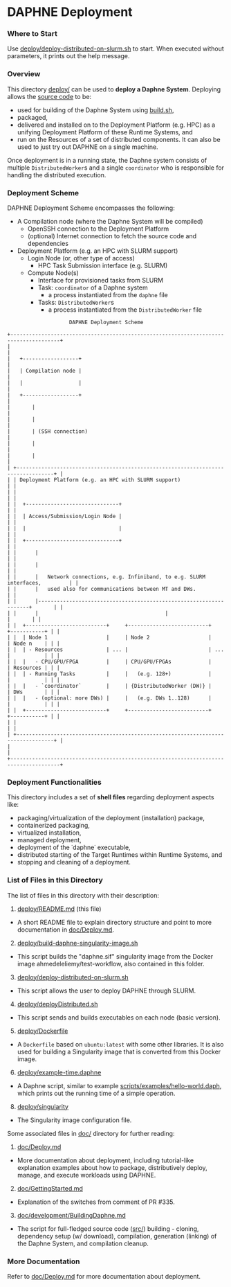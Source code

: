 <!--
Copyright 2022 The DAPHNE Consortium

Licensed under the Apache License, Version 2.0 (the "License");
you may not use this file except in compliance with the License.
You may obtain a copy of the License at

http://www.apache.org/licenses/LICENSE-2.0

Unless required by applicable law or agreed to in writing, software
distributed under the License is distributed on an "AS IS" BASIS,
WITHOUT WARRANTIES OR CONDITIONS OF ANY KIND, either express or implied.
See the License for the specific language governing permissions and
limitations under the License.
-->

# DAPHNE Deployment

### Where to Start

Use [deploy/deploy-distributed-on-slurm.sh](./deploy-distributed-on-slurm.sh) to start. When executed without parameters, it prints out the help message.

### Overview

This directory [deploy/](../deploy/) can be used to **deploy a Daphne System**.
Deploying allows the [source code](../src/) to be:
- used for building of the Daphne System using [build.sh](../build.sh),
- packaged,
- delivered and installed on to the Deployment Platform (e.g. HPC) as a unifying Deployment Platform of these Runtime Systems, and 
- run on the Resources of a set of distributed components.
It can also be used to just try out DAPHNE on a single machine.

Once deployment is in a running state, the Daphne system consists of multiple `DistributedWorker`s and a single `coordinator` who is responsible for handling the distributed execution.

### Deployment Scheme

DAPHNE Deployment Scheme encompasses the following:

- A Compilation node (where the Daphne System will be compiled)
  - OpenSSH connection to the Deployment Platform
  - (optional) Internet connection to fetch the source code and dependencies
- Deployment Platform (e.g. an HPC with SLURM support)
  - Login Node (or, other type of access)
    - HPC Task Submission interface (e.g. SLURM)
  - Compute Node(s)
    - Interface for provisioned tasks from SLURM
    - Task: `coordinator` of a Daphne system
      - a process instantiated from the `daphne` file 
    - Tasks: `DistributedWorker`s
      - a process instantiated from the `DistributedWorker` file

```
                    DAPHNE Deployment Scheme

+--------------------------------------------------------------------------------------+
|                                                                                      |
|   +------------------+                                                               |
|   | Compilation node |                                                               |
|   |                  |                                                               |
|   +------------------+                                                               |
|       |                                                                              |
|       |                                                                              |
|       | (SSH connection)                                                             |
|       |                                                                              |
|       |                                                                              |
| +----------------------------------------------------------------------------------+ |
| | Deployment Platform (e.g. an HPC with SLURM support)                             | |
| |                                                                                  | |
| |  +------------------------------+                                                | |
| |  | Access/Submission/Login Node |                                                | |
| |  |                              |                                                | |
| |  +------------------------------+                                                | |
| |      |                                                                           | |
| |      |                                                                           | |
| |      |   Network connections, e.g. Infiniband, to e.g. SLURM interfaces,         | |
| |      |   used also for communications between MT and DWs.                        | |
| |      |-------------------------------------------------------------------+       | |
| |      |                                         |                         |       | |
| |  +--------------------------+     +--------------------------+     +-----------+ | |
| |  | Node 1                   |     | Node 2                   |     | Node n    | | |
| |  | - Resources              | ... |                          | ... |           | | |
| |  |   - CPU/GPU/FPGA         |     | CPU/GPU/FPGAs            |     | Resources | | |
| |  | - Running Tasks          |     |   (e.g. 128+)            |     |           | | |
| |  |   - `coordinator`        |     | {DistributedWorker (DW)} |     | DWs       | | |
| |  |   - (optional: more DWs) |     |   (e.g. DWs 1..128)      |     |           | | |
| |  +--------------------------+     +--------------------------+     +-----------+ | |
| |                                                                                  | |
| +----------------------------------------------------------------------------------+ |
|                                                                                      |
+--------------------------------------------------------------------------------------+
```

### Deployment Functionalities

This directory includes a set of **shell files** regarding deployment aspects like:
- packaging/virtualization of the deployment (installation) package,
- containerized packaging,
- virtualized installation,
- managed deployment,
- deployment of the ˙daphne˙ executable,
- distributed starting of the Target Runtimes within Runtime Systems, and
- stopping and cleaning of a deployment.

### List of Files in this Directory

The list of files in this directory with their description:

1. [deploy/README.md](README.md) (this file) 
  - A short README file to explain directory structure and point to more documentation in [doc/Deploy.md](../doc/Deploy.md).
2. [deploy/build-daphne-singularity-image.sh](build-daphne-singularity-image.sh)
  - This script builds the "daphne.sif" singularity image from the Docker image ahmedeleliemy/test-workflow, also contained in this folder.
3. [deploy/deploy-distributed-on-slurm.sh](deploy-distributed-on-slurm.sh)
  - This script allows the user to deploy DAPHNE through SLURM.
4. [deploy/deployDistributed.sh](deployDistributed.sh)
  - This script sends and builds executables on each node (basic version).
5. [deploy/Dockerfile](Dockerfile)
  - A `Dockerfile` based on `ubuntu:latest` with some other libraries. It is also used for building a Singularity image that is converted from this Docker image.
6. [deploy/example-time.daphne](example-time.daphne)
  - A Daphne script, similar to example [scripts/examples/hello-world.daph](../scripts/examples/hello-world.daph), which prints out the running time of a simple operation.
8. [deploy/singularity](singularity)
  - The Singularity image configuration file.

Some associated files in [doc/](../doc/) directory for further reading:

1. [doc/Deploy.md](../doc/Deploy.md) 
  - More documentation about deployment, including tutorial-like explanation examples about how to package, distributively deploy, manage, and execute workloads using DAPHNE.
2. [doc/GettingStarted.md](../doc/GettingStarted.md)
  - Explanation of the switches from comment of PR #335.
3. [doc/development/BuildingDaphne.md](../doc/development/BuildingDaphne.md)
  - The script for full-fledged source code ([src/](../src/)) building - cloning, dependency setup (w/ download), compilation, generation (linking) of the Daphne System, and compilation cleanup.

### More Documentation

Refer to [doc/Deploy.md](../doc/Deploy.md) for more documentation about deployment.
